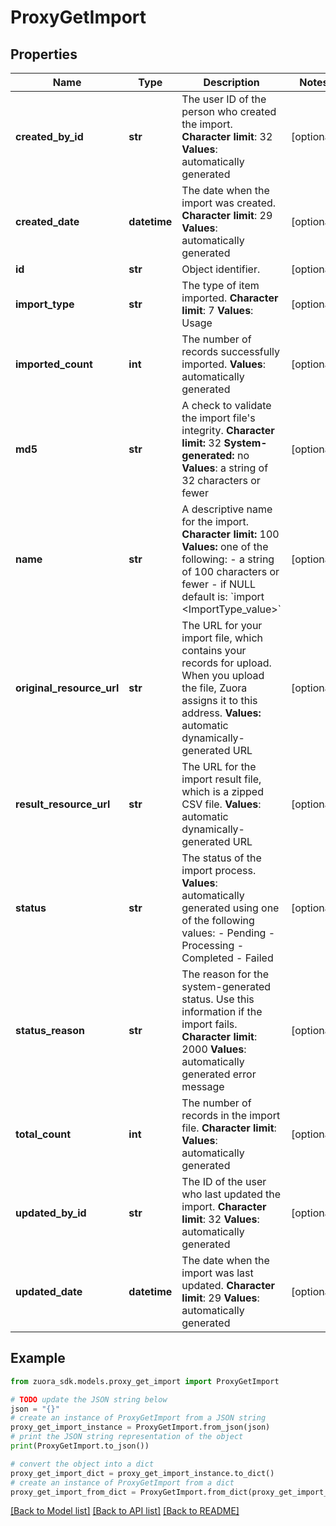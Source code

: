 # ProxyGetImport


## Properties

Name | Type | Description | Notes
------------ | ------------- | ------------- | -------------
**created_by_id** | **str** |  The user ID of the person who created the import.  **Character limit**: 32  **Values**: automatically generated  | [optional] 
**created_date** | **datetime** |  The date when the import was created.  **Character limit**: 29  **Values**: automatically generated  | [optional] 
**id** | **str** | Object identifier. | [optional] 
**import_type** | **str** |  The type of item imported.  **Character limit**: 7  **Values**: Usage  | [optional] 
**imported_count** | **int** | The number of records successfully imported.  **Values**: automatically generated  | [optional] 
**md5** | **str** |  A check to validate the import file&#39;s integrity.  **Character limit:** 32  **System-generated:** no  **Values**: a string of 32 characters or fewer  | [optional] 
**name** | **str** |  A descriptive name for the import.  **Character limit:** 100  **Values:** one of the following:  - a string of 100 characters or fewer - if NULL default is: &#x60;import &lt;ImportType_value&gt;&#x60;  | [optional] 
**original_resource_url** | **str** |  The URL for your import file, which contains your records for upload. When you upload the file, Zuora assigns it to this address.  **Values:** automatic dynamically-generated URL  | [optional] 
**result_resource_url** | **str** |  The URL for the import result file, which is a zipped CSV file.  **Values**: automatic dynamically-generated URL  | [optional] 
**status** | **str** | The status of the import process.  **Values**: automatically generated using one of the following values:  - Pending - Processing - Completed - Failed  | [optional] 
**status_reason** | **str** |  The reason for the system-generated status. Use this information if the import fails.  **Character limit**: 2000  **Values**: automatically generated error message  | [optional] 
**total_count** | **int** |  The number of records in the import file.  **Character limit**:  **Values**: automatically generated  | [optional] 
**updated_by_id** | **str** |  The ID of the user who last updated the import.  **Character limit**: 32  **Values**: automatically generated  | [optional] 
**updated_date** | **datetime** |  The date when the import was last updated. **Character limit**: 29 **Values**: automatically generated  | [optional] 

## Example

```python
from zuora_sdk.models.proxy_get_import import ProxyGetImport

# TODO update the JSON string below
json = "{}"
# create an instance of ProxyGetImport from a JSON string
proxy_get_import_instance = ProxyGetImport.from_json(json)
# print the JSON string representation of the object
print(ProxyGetImport.to_json())

# convert the object into a dict
proxy_get_import_dict = proxy_get_import_instance.to_dict()
# create an instance of ProxyGetImport from a dict
proxy_get_import_from_dict = ProxyGetImport.from_dict(proxy_get_import_dict)
```
[[Back to Model list]](../README.md#documentation-for-models) [[Back to API list]](../README.md#documentation-for-api-endpoints) [[Back to README]](../README.md)


